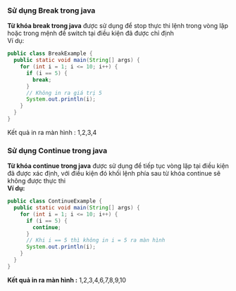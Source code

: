 ### Sử dụng Break trong java
**Từ khóa break trong java** được sử dụng để stop thực thi lệnh trong vòng lặp hoặc trong mệnh đề switch tại điều kiện đã được chỉ định \
Ví dụ:
```java
public class BreakExample {
  public static void main(String[] args) {
    for (int i = 1; i <= 10; i++) {
      if (i == 5) {
        break;
      }
      // Không in ra giá trị 5
      System.out.println(i);
    }
  }
}
```
Kết quả in ra màn hình : 1,2,3,4
### Sử dụng Continue trong java
**Từ khóa continue trong java** được sử dụng để tiếp tục vòng lặp tại điều kiện đã được xác định, với điều kiện đó khối lệnh phía sau từ khóa continue sẽ không được thực thi \
**Ví dụ:**
```java
public class ContinueExample {
  public static void main(String[] args) {
    for (int i = 1; i <= 10; i++) {
      if (i == 5) {
        continue;
      }
      // Khi i == 5 thì không in i = 5 ra màn hình
      System.out.println(i);
    }
  }
}
```
**Kết quả in ra màn hình :** 1,2,3,4,6,7,8,9,10